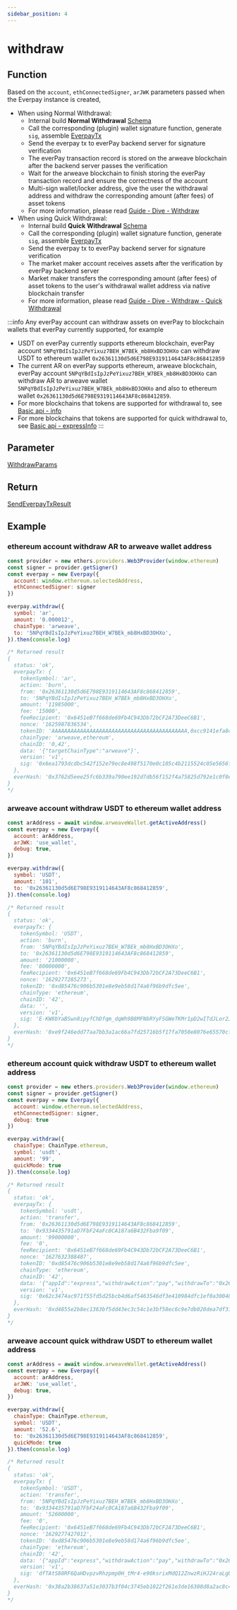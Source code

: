 ```yaml
---
sidebar_position: 4
---
```


# withdraw
## Function

Based on the `account`, `ethConnectedSigner`, `arJWK` parameters passed when the Everpay instance is created,

* When using Normal Withdrawal:
  * Internal build **Normal Withdrawal** [Schema](../../../guide/dive/withdraw#schema)
  * Call the corresponding (plugin) wallet signature function, generate `sig`, assemble [EverpayTx](../types#everpaytx)
  * Send the everpay tx to everPay backend server for signature verification
  * The everPay transaction record is stored on the arweave blockchain after the backend server passes the verification
  * Wait for the arweave blockchain to finish storing the everPay transaction record and ensure the correctness of the account
  * Multi-sign wallet/locker address, give the user the withdrawal address and withdraw the corresponding amount (after fees) of asset tokens
  * For more information, please read [Guide - Dive - Withdraw](../../../guide/dive/withdraw)
* When using Quick Withdrawal:
  * Internal build **Quick Withdrawal** [Schema](../../../guide/dive/withdraw#schema-1)
  * Call the corresponding (plugin) wallet signature function, generate `sig`, assemble [EverpayTx](../types#everpaytx)
  * Send the everpay tx to everPay backend server for signature verification
  * The market maker account receives assets after the verification by everPay backend server
  * Market maker transfers the corresponding amount (after fees) of asset tokens to the user's withdrawal wallet address via native blockchain transfer
  * For more information, please read [Guide - Dive - Withdraw - Quick Withdrawal](../../../guide/dive/withdraw#quick-withdrawal)


:::info
Any everPay account can withdraw assets on everPay to blockchain wallets that everPay currently supported, for example
* USDT on everPay currently supports ethereum blockchain, everPay account `5NPqYBdIsIpJzPeYixuz7BEH_W7BEk_mb8HxBD3OHXo` can withdraw USDT to ethereum wallet `0x26361130d5d6E798E9319114643AF8c868412859`
* The current AR on everPay supports ethereum, arweave blockchain, everPay account `5NPqYBdIsIpJzPeYixuz7BEH_W7BEk_mb8HxBD3OHXo` can withdraw AR to arweave wallet ` 5NPqYBdIsIpJzPeYixuz7BEH_W7BEk_mb8HxBD3OHXo` and also to ethereum wallet `0x26361130d5d6E798E9319114643AF8c868412859`.
* For more blockchains that tokens are supported for withdrawal to, see [Basic api - info](../basic-api/info)
* For more blockchains that tokens are supported for quick withdrawal to, see [Basic api - expressInfo](../basic-api/expressinfo)
:::

## Parameter
[WithdrawParams](../types#withdrawparams)

## Return
[SendEverpayTxResult](../types#sendeverpaytxresult)

## Example
### ethereum account withdraw AR to arweave wallet address
```js
const provider = new ethers.providers.Web3Provider(window.ethereum)
const signer = provider.getSigner()
const everpay = new Everpay({
  account: window.ethereum.selectedAddress,
  ethConnectedSigner: signer
})

everpay.withdraw({
  symbol: 'ar',
  amount: '0.000012',
  chainType: 'arweave',
  to: '5NPqYBdIsIpJzPeYixuz7BEH_W7BEk_mb8HxBD3OHXo',
}).then(console.log)

/* Returned result
{
  status: 'ok',
  everpayTx: {
    tokenSymbol: 'ar',
    action: 'burn',
    from: '0x26361130d5d6E798E9319114643AF8c868412859',
    to: '5NPqYBdIsIpJzPeYixuz7BEH_W7BEk_mb8HxBD3OHXo',
    amount: '11985000',
    fee: '15000',
    feeRecipient: '0x6451eB7f668de69Fb4C943Db72bCF2A73DeeC6B1',
    nonce: '1625987836534',
    tokenID: 'AAAAAAAAAAAAAAAAAAAAAAAAAAAAAAAAAAAAAAAAAAA,0xcc9141efa8c20c7df0778748255b1487957811be',
    chainType: 'arweave,ethereum',
    chainID: '0,42',
    data: '{"targetChainType":"arweave"}',
    version: 'v1',
    sig: '0x6ea1793dcdbc542f152e79ec8e498f5170e0c105c4b2115524c05e5656fd1fca4b97bfd0d95c85eecc0b889d0bbd566af7e5128cd6986064f075e01bb37920d31c'
  },
  everHash: '0x3762d5eee25fc6b339a790ee192d7db56f152f4a75825d792e1c0f8ece3653d0'
}
*/
```

### arweave account withdraw USDT to ethereum wallet address
```js
const arAddress = await window.arweaveWallet.getActiveAddress()
const everpay = new Everpay({
  account: arAddress,
  arJWK: 'use_wallet',
  debug: true,
})

everpay.withdraw({
  symbol: 'USDT',
  amount: '101',
  to: '0x26361130d5d6E798E9319114643AF8c868412859',
}).then(console.log)

/* Returned result
{
  status: 'ok',
  everpayTx: {
    tokenSymbol: 'USDT',
    action: 'burn',
    from: '5NPqYBdIsIpJzPeYixuz7BEH_W7BEk_mb8HxBD3OHXo',
    to: '0x26361130d5d6E798E9319114643AF8c868412859',
    amount: '21000000',
    fee: '80000000',
    feeRecipient: '0x6451eB7f668de69Fb4C943Db72bCF2A73DeeC6B1',
    nonce: '1629277285273',
    tokenID: '0xd85476c906b5301e8e9eb58d174a6f96b9dfc5ee',
    chainType: 'ethereum',
    chainID: '42',
    data: '',
    version: 'v1',
    sig: 'E-KW8bYaBSwn8ipyfChDfqm_dqWh9B8MFNbRYyFSGWeTKMr1pD2wITdJLor2J6fe_puyDZOAcN10ocZ-P-KGFKHqP4gZrosrSM_9UTkdeuA1doLq1VEJ6732gwmS1Forn2kj-9GqFVeWdjtuw29XaRMn37SoXwuqycNn1Cd0e1B_5KPhXyikjACXp1FgyGh8FZviuBKMbI9KM_WTHTrFDj-bTg1lT9OSvQHEmoZclrW7VBIeXbhwAK4Qy2iBa38_3kTeFdTppSYJgZxQpPhsr7UDDgB9oWfPetNEwlf8-cSDNoK_ZaN5EN6HVwhtpIBRguuUusGUIEc5hTiLdcGehrCoVRaPqkwjzWmWKGU57n72EbZURdm5O8wAEInmAK7M9pesw--7BIxfjmEgzbPR-JFKFJBsj4LEOool2AvX78Y0JBy6wbqfkZnV8WqTmZDv7I3848zyKk8viztn7GMk1bK5BZov2kfrWg2oDNDvi3L0qraYtMDAiAn7-TD7wMGLWzIkcp9ZClk-zh0ar-IHRT3LuatB5-EZW6gf8Yw7rnz8YYxQS2rQJKSQ44kQbuKDwk2oF2xvjRkzUGY3AqQDwkY8RLurwV8Eu5LjWPWznQQYOfKHwts2l4SxgtPYkGzn679-ERGAWkSSXNGVwqK9uLBgcH1CxhrPZ9eioV1fxws,odtNk97a4PARR0I8g3kQpzlFVmPg-udyjfl81fbTioyP2pEw5tP5A1-FVqR-QFFPskW-j7yAze5usYNWHEir7oVQ9d9bbkcZIDEPqwSTO1JoD1BKXeeBK0xsmiSgxeY7uuRXWdhXREhlmIMsV8ObakEeXdbbxbs89XaZHBuES7boASrRVDXRz_mhMu6u_58OdLeMwR3I1BCH6nphNGVOehA7GOOqEBvtesBset0bNaLCb0JpSg5ZW_0AGLP-XydzE3IPLLx4NQEEJY21y8fChxYM4jntI78l5hojp9NlmS69EXlj0PoMjsbaWaz9WtnZaMAbnaOGAHhv8Y_TNmBI0FHpqHaGPP906Mnrgdm3tl2L40EX-Q6-liNVkB56CmPxXzSesu-4x5LLYxQ-aX3W6Hj7RCDTacxqUJHzOrhJqXSx6Jx0t8CwyfReMgVv4p5t1C3OZ8yYbJ_H3LdkeriVniaC5jQdMyIJ6QBMzr1XdXIw9WuEG2kCIYtvOp2qDuu9o2SY-9W4Yv7VWRDfWO38xxR4ZO65MMAdZxeaZ4w8sK_owH46Wm0XoT3Al-LPypaeijWqlHEu4R8c2ersD3xkDvXC_lNtaQw_qyfI3UEH5fWupY4zhZeDGkvXQh32Fv4CxlZL58iUHv9SvR7p5LgBCC3AVUbn7Sqc4xPUCZMj-Tc'
  },
  everHash: '0xe9f246edd77aa7bb3a1ac66a7fd25716b5f17fa7050e8076e65570cfc8a43c96'
}
*/
```

### ethereum account quick withdraw USDT to ethereum wallet address
```js
const provider = new ethers.providers.Web3Provider(window.ethereum)
const signer = provider.getSigner()
const everpay = new Everpay({
  account: window.ethereum.selectedAddress,
  ethConnectedSigner: signer,
  debug: true
})

everpay.withdraw({
  chainType: ChainType.ethereum,
  symbol: 'usdt',
  amount: '99',
  quickMode: true
}).then(console.log)

/* Returned result
{
  status: 'ok',
  everpayTx: {
    tokenSymbol: 'usdt',
    action: 'transfer',
    from: '0x26361130d5d6E798E9319114643AF8c868412859',
    to: '0x9334435791aD7FbF24aFc0CA187a6B432Fba9f09',
    amount: '99000000',
    fee: '0',
    feeRecipient: '0x6451eB7f668de69Fb4C943Db72bCF2A73DeeC6B1',
    nonce: '1627632388487',
    tokenID: '0xd85476c906b5301e8e9eb58d174a6f96b9dfc5ee',
    chainType: 'ethereum',
    chainID: '42',
    data: '{"appId":"express","withdrawAction":"pay","withdrawTo":"0x26361130d5d6E798E9319114643AF8c868412859","withdrawChainType":"ethereum","withdrawFee":"3045780"}',
    version: 'v1',
    sig: '0x62c3474ac971f55fd5d25bcb4d6af5463546df3e410984dfc1ef0a3004831f63006a79bb0fa605bf16c5002e16144e656929aae08c1f5d56347d98f7b0848f7c1c'
  },
  everHash: '0xd4855e2b8ec1363bf5dd43ec3c54c1e3bf58ec6c9e7db020dea7df3172484da0'
}
*/
```

### arweave account quick withdraw USDT to ethereum wallet address
```js
const arAddress = await window.arweaveWallet.getActiveAddress()
const everpay = new Everpay({
  account: arAddress,
  arJWK: 'use_wallet',
  debug: true,
})

everpay.withdraw({
  chainType: ChainType.ethereum,
  symbol: 'USDT',
  amount: '52.6',
  to: '0x26361130d5d6E798E9319114643AF8c868412859',
  quickMode: true
}).then(console.log)

/* Returned result
{
  status: 'ok',
  everpayTx: {
    tokenSymbol: 'USDT',
    action: 'transfer',
    from: '5NPqYBdIsIpJzPeYixuz7BEH_W7BEk_mb8HxBD3OHXo',
    to: '0x9334435791aD7FbF24aFc0CA187a6B432Fba9f09',
    amount: '52600000',
    fee: '0',
    feeRecipient: '0x6451eB7f668de69Fb4C943Db72bCF2A73DeeC6B1',
    nonce: '1629277427012',
    tokenID: '0xd85476c906b5301e8e9eb58d174a6f96b9dfc5ee',
    chainType: 'ethereum',
    chainID: '42',
    data: '{"appId":"express","withdrawAction":"pay","withdrawTo":"0x26361130d5d6E798E9319114643AF8c868412859","withdrawChainType":"ethereum","withdrawFee":"4248145"}',
    version: 'v1',
    sig: 'dfTAtS88RF6QaHDvpzvRhzpmp0H_tMr4-e90ksrixMdQ12ZnwzRiHJ24raLgULIqwcewSqwFEYZOHEZtQHot9zWEHZ16GxvsmzhxPfbPK44VHtVpcYtXhFIyX7RPCpkdETaP-eMba397fiR3jRcflaSepeoRdp7N_POpO9M-KvejuRXWFR7J530eCAWfItwvITOn5Go2p5e1pBpidP61UnCv3O9K-INoz0EjPcSXq136uCyYHitlNwF4TJxdnv9PcHM7oRXT3siv4P5HAlKjDB7ak8WQ4x2VLluMQ2hpx8o_IiPwL6TYzxClHcw_e1oG1bGrOTG-0JmBRn9U_-orrL8NS3QGKNd0VAcJuLrXHe6NBqy0aP1ZdodKdrI7aViHMbmUAi-EtgVlVeqxR4zPB5fgB63ZhOzrq4rbU1LvMhp41EniK7oUQV3dswsU2ara9IiyDUHN-yNZSHzVwAes6PNDv_FKk_b75iQ5RQ5ZD6nJS2FyNdCo7vLMTqbEHIoqlkdehJLhuSCNykLcQh31sslTNHKkXIwnWgN-5cvgasu2y8FQgJoZ2A1tHfB6eOf4KgsHMNlatxlll8gvyF-uDsWQKJ8ywu8LYXeDmIXmS1R0N8TlI4JYUqrYkj6LYITh0dipWTuATXFtGfExGVtR1pH5uGDx-VqXtcfGsyAzcHg,odtNk97a4PARR0I8g3kQpzlFVmPg-udyjfl81fbTioyP2pEw5tP5A1-FVqR-QFFPskW-j7yAze5usYNWHEir7oVQ9d9bbkcZIDEPqwSTO1JoD1BKXeeBK0xsmiSgxeY7uuRXWdhXREhlmIMsV8ObakEeXdbbxbs89XaZHBuES7boASrRVDXRz_mhMu6u_58OdLeMwR3I1BCH6nphNGVOehA7GOOqEBvtesBset0bNaLCb0JpSg5ZW_0AGLP-XydzE3IPLLx4NQEEJY21y8fChxYM4jntI78l5hojp9NlmS69EXlj0PoMjsbaWaz9WtnZaMAbnaOGAHhv8Y_TNmBI0FHpqHaGPP906Mnrgdm3tl2L40EX-Q6-liNVkB56CmPxXzSesu-4x5LLYxQ-aX3W6Hj7RCDTacxqUJHzOrhJqXSx6Jx0t8CwyfReMgVv4p5t1C3OZ8yYbJ_H3LdkeriVniaC5jQdMyIJ6QBMzr1XdXIw9WuEG2kCIYtvOp2qDuu9o2SY-9W4Yv7VWRDfWO38xxR4ZO65MMAdZxeaZ4w8sK_owH46Wm0XoT3Al-LPypaeijWqlHEu4R8c2ersD3xkDvXC_lNtaQw_qyfI3UEH5fWupY4zhZeDGkvXQh32Fv4CxlZL58iUHv9SvR7p5LgBCC3AVUbn7Sqc4xPUCZMj-Tc'
  },
  everHash: '0x38a2b38637a51e3037b3f04c3745eb1022f261e3de16308d8a2ac8c4251bde8e'
}
*/
```
